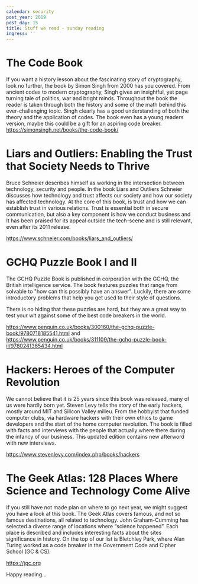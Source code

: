 ```yaml
---
calendar: security
post_year: 2019
post_day: 15
title: Stuff we read - sunday reading
ingress: ''
---
```

# The Code Book
If you want a history lesson about the fascinating story of cryptography, look no further, the book by Simon Singh from 2000 has you covered. From ancient codes to modern cryptography, Singh gives an insightful, yet page turning tale of politics, war and bright minds. Throughout the book the reader is taken through both the history and some of the math behind this ever-challenging topic. Singh clearly has a good understanding of both the theory and the application of codes. The book even has a young readers version, maybe this could be a gift for an aspiring code breaker.
https://simonsingh.net/books/the-code-book/

# Liars and Outliers: Enabling the Trust that Society Needs to Thrive

Bruce Schneier describes himself as working in the intersection between technology, security and people. In the book Liars and Outliers Schneier discusses how technology and trust affects our society and how our society has affected technology. At the core of this book, is trust and how we can establish trust in various relations. Trust is essential both in secure communication, but also a key component is how we conduct business and It has been praised for its appeal outside the tech-scene and is still relevant, even after its 2011 release.

<https://www.schneier.com/books/liars_and_outliers/>

# GCHQ Puzzle Book I and II

The GCHQ Puzzle Book is published in corporation with the GCHQ, the British intelligence service. The book features puzzles that range from solvable to "how can this possibly have an answer". Luckily, there are some introductory problems that help you get used to their style of questions.

There is no hiding that these puzzles are hard, but they are a great way to test your wit against some of the best code breakers in the world.

<https://www.penguin.co.uk/books/300160/the-gchq-puzzle-book/9780718185541.html> and <https://www.penguin.co.uk/books/311109/the-gchq-puzzle-book-ii/9780241365434.html>

# Hackers: Heroes of the Computer Revolution

We cannot believe that it is 25 years since this book was released, many of us were hardly born yet. Steven Levy tells the story of the early hackers, mostly around MIT and Silicon Valley milieu. From the hobbyist that funded computer clubs, via hardware hackers with their own ethics to game developers and the start of the home computer revolution. The book is filled with facts and interviews with the people that actually where there during the infancy of our business. This updated edition contains new afterword with new interviews.

<https://www.stevenlevy.com/index.php/books/hackers>

# The Geek Atlas: 128 Places Where Science and Technology Come Alive
If you still have not made plan on where to go next year, we might suggest you have a look at this book. The Geek Atlas covers famous, and not so famous destinations, all related to technology. John Graham-Cumming has selected a diverse range of locations where “science happened”. Each place is described and includes interesting facts about the sites significance in history. On the top of our list is Bletchley Park, where Alan Turing worked as a code breaker in the Government Code and Cipher School (GC & CS).

<https://jgc.org>

Happy reading...
